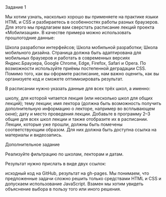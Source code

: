 Задание 1

Мы хотим узнать, насколько хорошо вы применяете на практике языки HTML и CSS и разбираетесь в особенностях работы разных браузеров. Для этого мы предлагаем вам сверстать расписание лекций проекта «Мобилизация». В качестве примера можно использовать прошлогодние данные:

Школа разработки интерфейсов;
Школа мобильной разработки;
Школа мобильного дизайна.
Страница должна быть адаптирована для мобильных браузеров и работать в современных версиях Яндекс.Браузера, Google Chrome, Edge, Firefox, Safari и Opera. По возможности используйте приёмы постепенной деградации CSS.  Помимо того, как вы оформите расписание, нам важно оценить, как вы организуете код и сможете оптимизировать результат. 

В расписании нужно указать данные для всех трёх школ, а именно:

школу, для которой читается лекция (или несколько школ для общих лекций);
тему лекции;
имя лектора (должна быть возможность получить дополнительную информацию о лекторе, например во всплывающем окне);
дату и место проведения лекции.
Добавьте в программу 2–3 общие для всех школ лекции и также отобразите их в расписании. Лекции, которые уже прошли, должны быть помечены соответствующим образом. Для них должна быть доступна ссылка на материалы и видеозапись.

Дополнительное задание

Реализуйте фильтрацию по школам, лекторам и датам. 

Результат нужно прислать в виде двух ссылок:

исходный код на GitHub,
результат на gh-pages.
Мы понимаем, что предложенные задачи сложно решить только средствами HTML и CSS и допускаем использование JavaScript. Взамен мы хотим увидеть объяснение выбора в пользу того или иного решения.

